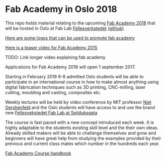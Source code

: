 # Fab Academy in Oslo 2018
This repo holds material relating to the upcoming [Fab Academy 2018](http://fabacademy.org/) that will be hosted in Oslo at Fab Lab [Fellesverkstedet](http://www.fellesverkstedet.no/) [(github)](https://github.com/fellesverkstedet)

[Here are some logos that can be used to promote fab academy](https://github.com/Jaknil/fab_academy_oslo_2017/blob/master/logos/logos.md)

[Here is a teaser video for Fab Academy 2015](https://vimeo.com/111864398)

TODO: Link longer video explaining fab academy

Applications for Fab Academy 2018 will open 1 september 2017.  

Starting in February 2018 6-8 admitted Oslo students will be able to participate in an international course in how to make almost anything using digital fabrication techniques such as 3D printing, CNC-milling, laser cutting, moulding and casting, composites etc. 

Weekly lectures will be held by video conference by MIT professor [Niel Gershenfeld](https://en.wikipedia.org/wiki/Neil_Gershenfeld) and the Oslo students will have access to and use the brand new [Fellesvekstedet Fab Lab at Seilduksgata](https://www.facebook.com/fellesverkstedet/)

The course is fast paced with a new concept introduced each week. It is highly adaptable to the students existing skill level and the their own ideas. Already skilled makers will be able to challange themselves and grow and beginners will have great help from studying the examples provided by their previous and current class mates which number in the hundreds each year. 

[Fab Academy Course handbook](http://docs.academany.org/FabAcademy-Handbook/_book/basic_fab_academy_course_info.html)
